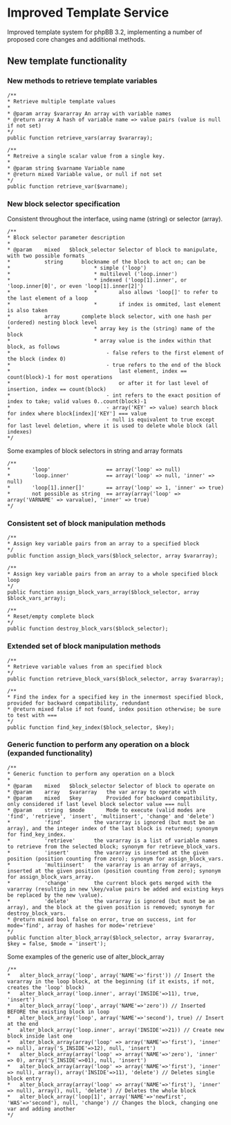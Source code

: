 # Improved Template Service

Improved template system for phpBB 3.2, implementing a number of proposed core changes and additional methods.

## New template functionality

### New methods to retrieve template variables

	/**
	* Retrieve multiple template values
	*
	* @param array $vararray An array with variable names
	* @return array A hash of variable name => value pairs (value is null if not set)
	*/
	public function retrieve_vars(array $vararray);

	/**
	* Retreive a single scalar value from a single key.
	*
	* @param string $varname Variable name
	* @return mixed Variable value, or null if not set
	*/
	public function retrieve_var($varname);

### New block selector specification

Consistent throughout the interface, using name (string) or selector (array).

	/**
	* Block selector parameter description
	*
	* @param	mixed	$block_selector Selector of block to manipulate, with two possible formats
	*			string		blockname of the block to act on; can be
	*							* simple ('loop')
	*							* multilevel ('loop.inner')
	*							* indexed ('loop[1].inner', or 'loop.inner[0]', or even 'loop[1].inner[2]')
	*							*		also allows 'loop[]' to refer to the last element of a loop
	*							*		if index is ommited, last element is also taken
	*			array		complete block selector, with one hash per (ordered) nesting block level
	*							* array key is the (string) name of the block
	*							* array value is the index within that block, as follows
	*								- false refers to the first element of the block (index 0)
	*								- true refers to the end of the block
	*									last element, index == count(block)-1 for most operations
	*									or after it for last level of insertion, index == count(block)
	*								- int refers to the exact position of index to take; valid values 0..count(block)-1
	*								- array('KEY' => value) search block for index where block[index]['KEY'] === value
	*								- null is equivalent to true except for last level deletion, where it is used to delete whole block (all indexes)
	*/

Some examples of block selectors in string and array formats

	/**
	*		'loop'					== array('loop' => null)
	*		'loop.inner'			== array('loop' => null, 'inner' => null)
	*		'loop[1].inner[]'		== array('loop' => 1, 'inner' => true)
	*		not possible as string	== array(array('loop' => array('VARNAME' => varvalue), 'inner' => true)
	*/

### Consistent set of block manipulation methods

	/**
	* Assign key variable pairs from an array to a specified block
	*/
	public function assign_block_vars($block_selector, array $vararray);

	/**
	* Assign key variable pairs from an array to a whole specified block loop
	*/
	public function assign_block_vars_array($block_selector, array $block_vars_array);

	/**
	* Reset/empty complete block
	*/
	public function destroy_block_vars($block_selector);

### Extended set of block manipulation methods

	/**
	* Retrieve variable values from an specified block
	*/
	public function retrieve_block_vars($block_selector, array $vararray);

	/**
	* Find the index for a specified key in the innermost specified block, provided for backward compatibility, redundant
	* @return mixed false if not found, index position otherwise; be sure to test with ===
	*/
	public function find_key_index($block_selector, $key);

### Generic function to perform any operation on a block (expanded functionality)

	/**
	* Generic function to perform any operation on a block
	*
	* @param	mixed	$block_selector Selector of block to operate on
	* @param	array	$vararray	the var array to operate with
	* @param	mixed	$key		Provided for backward compatibility, only considered if last level block selector value === null
	* @param	string	$mode		Mode to execute (valid modes are 'find', 'retrieve', 'insert', 'multiinsert', 'change' and 'delete')
	*			'find'			the vararray is ignored (but must be an array), and the integer index of the last block is returned; synonym for find_key_index.
	*			'retrieve'		the vararray is a list of variable names to retrieve from the selected block; synonym for retrieve_block_vars.
	*			'insert'		the vararray is inserted at the given position (position counting from zero); synonym for assign_block_vars.
	*			'multiinsert'	the vararray is an array of arrays, inserted at the given position (position counting from zero); synonym for assign_block_vars_array.
	*			'change'		the current block gets merged with the vararray (resulting in new \key/value pairs be added and existing keys be replaced by the new \value).
	*			'delete'		the vararray is ignored (but must be an array), and the block at the given position is removed; synonym for destroy_block_vars.
	* @return mixed	bool false on error, true on success, int for mode='find', array of hashes for mode='retrieve'
	*/
	public function alter_block_array($block_selector, array $vararray, $key = false, $mode = 'insert');

Some examples of the generic use of alter_block_array

	/**
	*	alter_block_array('loop', array('NAME'=>'first')) // Insert the vararray in the loop block, at the beginning (if it exists, if not, creates the 'loop' block)
	*	alter_block_array('loop.inner', array('INSIDE'=>11), true, 'insert')
	*	alter_block_array('loop', array('NAME'=>'zero')) // Inserted BEFORE the existing block in loop
	*	alter_block_array('loop', array('NAME'=>'second'), true) // Insert at the end
	*	alter_block_array('loop.inner', array('INSIDE'=>21)) // Create new block inside last one
	*	alter_block_array(array('loop' => array('NAME'=>'first'), 'inner' => null), array('S_INSIDE'=>12), null, 'insert')
	*	alter_block_array(array('loop' => array('NAME'=>'zero'), 'inner' => 0), array('S_INSIDE'=>01), null, 'insert')
	*	alter_block_array(array('loop' => array('NAME'=>'first'), 'inner' => null), array(), array('INSIDE'=>11), 'delete') // Deletes single block entry
	*	alter_block_array(array('loop' => array('NAME'=>'first'), 'inner' => null), array(), null, 'delete') // Deletes the whole block
	*	alter_block_array('loop[1]', array('NAME'=>'newfirst', 'WAS'=>'second'), null, 'change') // Changes the block, changing one var and adding another
	*/
